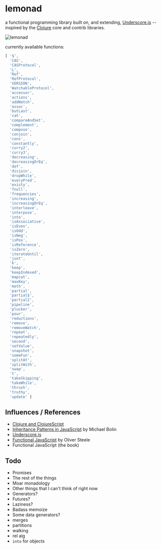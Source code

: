 lemonad
=======

a functional programming library built on, and extending, [Underscore.js](http://underscorejs.org) -- inspired by the [Clojure](http://www.clojure.org) core and contrib libraries.

![lemonad](https://raw.github.com/fogus/lemonad/master/docs/logo.png)

currently available functions:

```javascript
[ '$',
  'CAS',
  'CASProtocol',
  'L',
  'Ref',
  'RefProtocol',
  'VERSION',
  'WatchableProtocol',
  'accessor',
  'actions',
  'addWatch',
  'assoc',
  'butLast',
  'cat',
  'compareAndSet',
  'complement',
  'compose',
  'conjoin',
  'cons',
  'constantly',
  'curry2',
  'curry3',
  'decreasing',
  'decreasingOrEq',
  'def',
  'disjoin',
  'dropWhile',
  'everyPred',
  'existy',
  'fnull',
  'frequencies',
  'increasing',
  'increasingOrEq',
  'interleave',
  'interpose',
  'into',
  'isAssociative',
  'isEven',
  'isOdd',
  'isNeg',
  'isPos',
  'isReference',
  'isZero',
  'iterateUntil',
  'juxt',
  'k',
  'keep',
  'keepIndexed',
  'mapcat',
  'maxKey',
  'meth',
  'partial',
  'partial$',
  'partial2',
  'pipeline',
  'plucker',
  'pour',
  'reductions',
  'remove',
  'removeWatch',
  'repeat',
  'repeatedly',
  'second',
  'setValue',
  'snapshot',
  'someFun',
  'splitAt',
  'splitWith',
  'swap',
  't',
  'takeSkipping',
  'takeWhile',
  'thrush',
  'truthy',
  'update' ]
```

Influences / References
-----------------------

* [Clojure and ClojureScript](http://www.clojuredocs.org)
* [Inheritance Patterns in JavaScript](http://bolinfest.com/javascript/inheritance.php) by Michael Bolin
* [Underscore.js](http://underscorejs.org/)
* [Functional JavaScript](http://osteele.com/sources/javascript/functional/) by Oliver Steele
* Functional JavaScript (the book)

Todo
-----

* Promises
* The rest of the things
* Moar monadology
* Other things that I can't think of right now
* Generators?
* Futures?
* Laziness?
* Badass memoize
* Some data generators?
* merges
* partitions
* walking
* rel alg
* `into` for objects